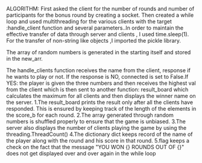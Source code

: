 ALGORITHM:
 First asked the client for the number of rounds and number of participants for the bonus round by creating a socket.
 Then created a while loop and used multithreading for the various clients with the target :handle_client function and several parameters..In order to maintain the 
 effective transfer of data through server and clients , I used time.sleep(1). For the transfer of non-string like objects ,I imported the pickle library.
 
 The array of random numbers is generated in the starting itself and stored in the new_arr.
 
 The handle_clients function receives the name from the client, response if he wants to play or not. If the response is NO, connected is set to False.If YES:
 the player is given the three numbers and then receives the highest val from the client which is then sent to another function: result_board which calculates the maximum for all
 clients and then displays the winner name on the server.
 1.The result_board prints the result only after all the clients have responded. This is ensured by keeping track of the length of the elements in the score_b for each round.
 2.The array generated through random numbers is shuffled properly to ensure that the game is unbiased.
 3.The server also displays the number of clients playing the game by using the threading.ThreadCount()
 4.The dictionary dict  keeps record of the name of the player along with the round and his score in that round.
 5.flag keeps a check on the fact that the message "YOU WON {} ROUNDS OUT OF {}" does not get displayed over and over again in the while loop
 
 
 

